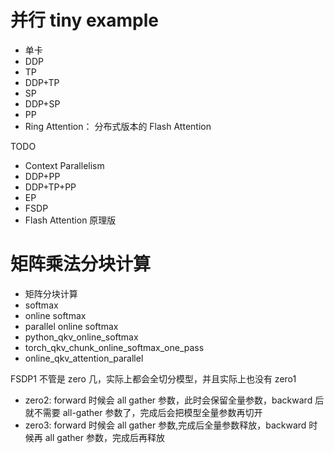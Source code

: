 # 并行 tiny example

- 单卡
- DDP
- TP
- DDP+TP
- SP
- DDP+SP
- PP
- Ring Attention： 分布式版本的 Flash Attention

TODO
- Context Parallelism
- DDP+PP
- DDP+TP+PP
- EP
- FSDP
- Flash Attention 原理版

# 矩阵乘法分块计算

- 矩阵分块计算
- softmax
- online softmax
- parallel online softmax
- python_qkv_online_softmax
- torch_qkv_chunk_online_softmax_one_pass
- online_qkv_attention_parallel


FSDP1 不管是 zero 几，实际上都会全切分模型，并且实际上也没有 zero1

- zero2: forward 时候会 all gather 参数，此时会保留全量参数，backward 后就不需要 all-gather 参数了，完成后会把模型全量参数再切开
- zero3: forward 时候会 all gather 参数,完成后全量参数释放，backward 时候再 all gather 参数，完成后再释放

